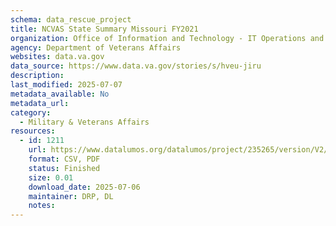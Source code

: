 ```yaml
---
schema: data_rescue_project 
title: NCVAS State Summary Missouri FY2021
organization: Office of Information and Technology - IT Operations and Services (ITOPS)
agency: Department of Veterans Affairs
websites: data.va.gov
data_source: https://www.data.va.gov/stories/s/hveu-jiru
description: 
last_modified: 2025-07-07
metadata_available: No
metadata_url: 
category:
  - Military & Veterans Affairs 
resources:
  - id: 1211
    url: https://www.datalumos.org/datalumos/project/235265/version/V2/view
    format: CSV, PDF
    status: Finished
    size: 0.01
    download_date: 2025-07-06
    maintainer: DRP, DL
    notes: 
---
```


